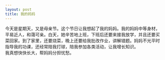 ```yaml
---
layout: post
title: 我的妈妈
---
```



今天是星期天，又是母亲节。这个节日让我想起了我的妈妈。我的妈妈中等身材，平易近人，和蔼可亲。白天，她辛苦地上班，下班后还要来接我放学，并且还要买菜回家。到了家里，还要烧菜，晚上还要给我批改作业，讲解错题。妈妈不光平时指导我的功课，还经常陪我打球，陪我参加各类活动，让我增长知识。    
我真想快快长大，帮妈妈分担忧愁。    
